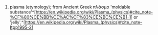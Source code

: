 1. plasma (etymology); from Ancient Greek πλάσμα 'moldable substance'^[https://en.wikipedia.org/wiki/Plasma_(physics)#cite_note-%CF%80%CE%BB%CE%AC%CF%83%CE%BC%CE%B1-1] or 'jelly',^[https://en.wikipedia.org/wiki/Plasma_(physics)#cite_note-Itpp1995-2]